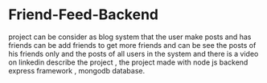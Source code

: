 # Friend-Feed-Backend
project can be consider as blog system that the user make posts and has friends can be add friends to get more friends and can be see the posts of his friends only and the posts of all users in the system and there is a video on linkedin describe the project   , the project made with node js backend express framework , mongodb database.
